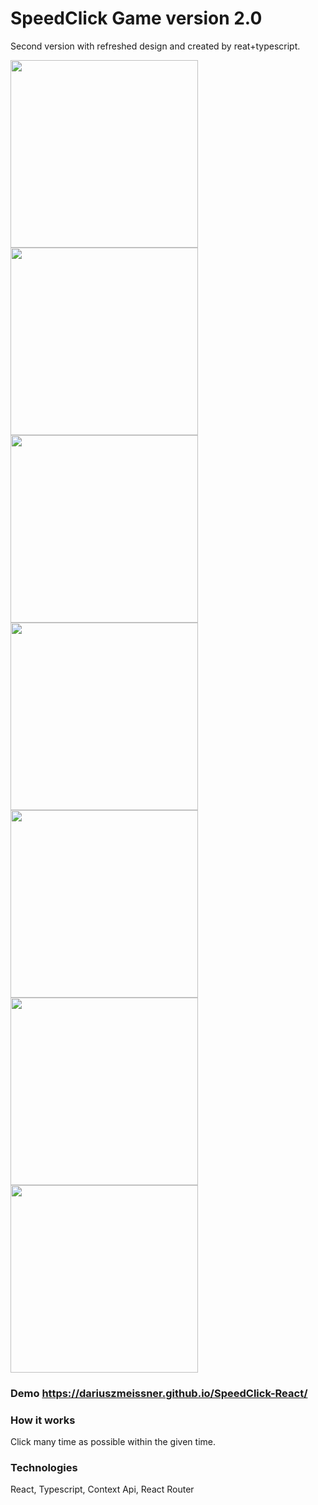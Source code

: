 # SpeedClick Game version 2.0

Second version with refreshed design and created by reat+typescript.

<div>
<img src="https://user-images.githubusercontent.com/59477908/208521343-cdb108c4-1206-4fba-b0c5-e6cb0cbb5cbd.png" height="300">
<img src="https://user-images.githubusercontent.com/59477908/208521353-4da9439e-2faa-437c-be8f-be58f7053036.png" height="300">
<img src="https://user-images.githubusercontent.com/59477908/208521366-036b1f72-f539-4db6-b6d7-3a8af7fff245.png" height="300">
<img src="https://user-images.githubusercontent.com/59477908/208521390-a0cdcbc9-919a-4457-aa9c-c3895119f7a4.png" height="300">
<img src="https://user-images.githubusercontent.com/59477908/208521400-6e89cc37-aead-4dd9-a827-05d8be57b905.png" height='300'>
<img src="https://user-images.githubusercontent.com/59477908/208521406-57bb8f20-572e-4b1a-8ffb-343d8a77801a.png" height="300">
<img src="https://user-images.githubusercontent.com/59477908/208521414-fdb7e609-54e3-40c3-8b86-b62c06af53a2.png" height="300">
</div>

### Demo https://dariuszmeissner.github.io/SpeedClick-React/

### How it works
Click many time as possible within the given time.

### Technologies
React,
Typescript,
Context Api,
React Router
